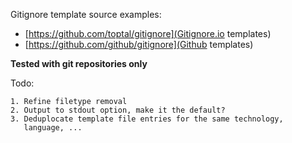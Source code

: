 Gitignore template source examples:

- [https://github.com/toptal/gitignore](Gitignore.io templates)
- [https://github.com/github/gitignore](Github templates)

**Tested with git repositories only**

Todo:

    1. Refine filetype removal
    2. Output to stdout option, make it the default?
    3. Deduplocate template file entries for the same technology,
       language, ...
